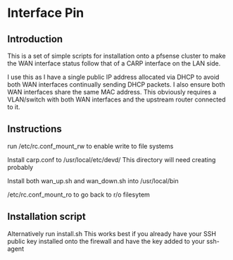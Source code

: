 Interface Pin
=============

Introduction
------------

This is a set of simple scripts for installation onto a pfsense
cluster to make the WAN interface status follow that of a CARP
interface on the LAN side.

I use this as I have a single public IP address allocated via DHCP to
avoid both WAN interfaces continually sending DHCP packets.  I also
ensure both WAN interfaces share the same MAC address.  This obviously
requires a VLAN/switch with both WAN interfaces and the upstream
router connected to it.



Instructions
------------

run /etc/rc.conf_mount_rw to enable write to file systems

Install carp.conf to /usr/local/etc/devd/
This directory will need
creating probably

Install both wan_up.sh and wan_down.sh into /usr/local/bin


/etc/rc.conf_mount_ro to go back to r/o filesytem

Installation script
-------------------

Alternatively run install.sh <ip address> This works best if you
already have your SSH public key installed onto the firewall and have
the key added to your ssh-agent
